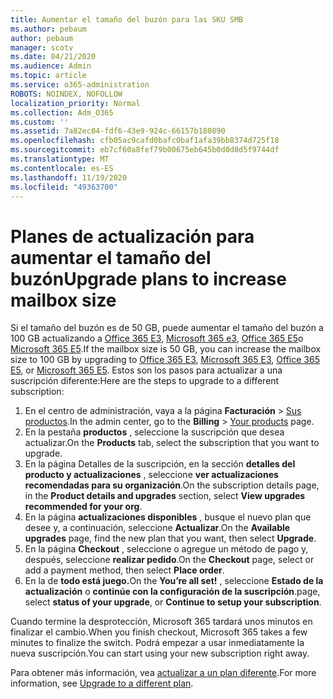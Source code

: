 ```yaml
---
title: Aumentar el tamaño del buzón para las SKU SMB
ms.author: pebaum
author: pebaum
manager: scotv
ms.date: 04/21/2020
ms.audience: Admin
ms.topic: article
ms.service: o365-administration
ROBOTS: NOINDEX, NOFOLLOW
localization_priority: Normal
ms.collection: Adm_O365
ms.custom: ''
ms.assetid: 7a82ec04-fdf6-43e9-924c-66157b180890
ms.openlocfilehash: cfb05ac9cafd0bafc0baf1afa39bb8374d725f18
ms.sourcegitcommit: eb7cf60a8fef79b00675eb645b0d0d8d5f9744df
ms.translationtype: MT
ms.contentlocale: es-ES
ms.lasthandoff: 11/19/2020
ms.locfileid: "49363700"
---
```

# <a name="upgrade-plans-to-increase-mailbox-size"></a><span data-ttu-id="ea3d5-102">Planes de actualización para aumentar el tamaño del buzón</span><span class="sxs-lookup"><span data-stu-id="ea3d5-102">Upgrade plans to increase mailbox size</span></span>

<span data-ttu-id="ea3d5-103">Si el tamaño del buzón es de 50 GB, puede aumentar el tamaño del buzón a 100 GB actualizando a [Office 365 E3](https://www.microsoft.com/microsoft-365/enterprise/office-365-e3?rtc=1&activetab=pivot:overviewtab), [Microsoft 365 e3](https://www.microsoft.com/microsoft-365/enterprise/e3?activetab=pivot%3aoverviewtab), [Office 365 E5](https://www.microsoft.com/microsoft-365/enterprise/office-365-e5?rtc=1&activetab=pivot%3aoverviewtab)o [Microsoft 365 E5](https://www.microsoft.com/microsoft-365/enterprise/e5?activetab=pivot%3aoverviewtab).</span><span class="sxs-lookup"><span data-stu-id="ea3d5-103">If the mailbox size is 50 GB, you can increase the mailbox size to 100 GB by upgrading to [Office 365 E3](https://www.microsoft.com/microsoft-365/enterprise/office-365-e3?rtc=1&activetab=pivot:overviewtab), [Microsoft 365 E3](https://www.microsoft.com/microsoft-365/enterprise/e3?activetab=pivot%3aoverviewtab), [Office 365 E5](https://www.microsoft.com/microsoft-365/enterprise/office-365-e5?rtc=1&activetab=pivot%3aoverviewtab), or [Microsoft 365 E5](https://www.microsoft.com/microsoft-365/enterprise/e5?activetab=pivot%3aoverviewtab).</span></span> <span data-ttu-id="ea3d5-104">Estos son los pasos para actualizar a una suscripción diferente:</span><span class="sxs-lookup"><span data-stu-id="ea3d5-104">Here are the steps to upgrade to a different subscription:</span></span>
  
1. <span data-ttu-id="ea3d5-105">En el centro de administración, vaya a la página **Facturación** > [Sus productos](https://go.microsoft.com/fwlink/p/?linkid=842054).</span><span class="sxs-lookup"><span data-stu-id="ea3d5-105">In the admin center, go to the **Billing** > [Your products](https://go.microsoft.com/fwlink/p/?linkid=842054) page.</span></span>
2. <span data-ttu-id="ea3d5-106">En la pestaña **productos** , seleccione la suscripción que desea actualizar.</span><span class="sxs-lookup"><span data-stu-id="ea3d5-106">On the **Products** tab, select the subscription that you want to upgrade.</span></span>
3. <span data-ttu-id="ea3d5-107">En la página Detalles de la suscripción, en la sección **detalles del producto y actualizaciones** , seleccione **ver actualizaciones recomendadas para su organización**.</span><span class="sxs-lookup"><span data-stu-id="ea3d5-107">On the subscription details page, in the **Product details and upgrades** section, select **View upgrades recommended for your org**.</span></span>
4. <span data-ttu-id="ea3d5-108">En la página **actualizaciones disponibles** , busque el nuevo plan que desee y, a continuación, seleccione **Actualizar**.</span><span class="sxs-lookup"><span data-stu-id="ea3d5-108">On the **Available upgrades** page, find the new plan that you want, then select **Upgrade**.</span></span>
5. <span data-ttu-id="ea3d5-109">En la página **Checkout** , seleccione o agregue un método de pago y, después, seleccione **realizar pedido**.</span><span class="sxs-lookup"><span data-stu-id="ea3d5-109">On the **Checkout** page, select or add a payment method, then select **Place order**.</span></span>
6. <span data-ttu-id="ea3d5-110">En la de **todo está juego.**</span><span class="sxs-lookup"><span data-stu-id="ea3d5-110">On the **You’re all set!**</span></span> <span data-ttu-id="ea3d5-111">, seleccione **Estado de la actualización** o **continúe con la configuración de la suscripción**.</span><span class="sxs-lookup"><span data-stu-id="ea3d5-111">page, select **status of your upgrade**, or **Continue to setup your subscription**.</span></span>

<span data-ttu-id="ea3d5-112">Cuando termine la desprotección, Microsoft 365 tardará unos minutos en finalizar el cambio.</span><span class="sxs-lookup"><span data-stu-id="ea3d5-112">When you finish checkout, Microsoft 365 takes a few minutes to finalize the switch.</span></span> <span data-ttu-id="ea3d5-113">Podrá empezar a usar inmediatamente la nueva suscripción.</span><span class="sxs-lookup"><span data-stu-id="ea3d5-113">You can start using your new subscription right away.</span></span>

<span data-ttu-id="ea3d5-114">Para obtener más información, vea [actualizar a un plan diferente](https://docs.microsoft.com/microsoft-365/commerce/subscriptions/upgrade-to-different-plan).</span><span class="sxs-lookup"><span data-stu-id="ea3d5-114">For more information, see [Upgrade to a different plan](https://docs.microsoft.com/microsoft-365/commerce/subscriptions/upgrade-to-different-plan).</span></span>